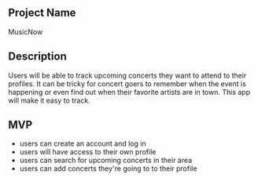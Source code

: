 ## Project Name
MusicNow

## Description
 Users will be able to track upcoming concerts they want to attend to their profiles. It can be tricky for concert goers to remember when the event is happening or even find out when their favorite artists are in town. This app will make it easy to track.

## MVP
- users can create an account and log in
- users will have access to their own profile
- users can search for upcoming concerts in their area
- users can add concerts they're going to to their profile





